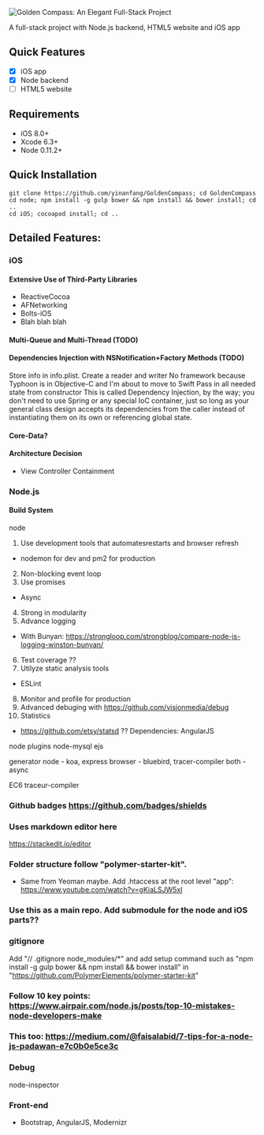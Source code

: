 ![Golden Compass: An Elegant Full-Stack Project](https://raw.githubusercontent.com/yinanfang/GoldenCompass/master/Others/logo/logo_github.png)

A full-stack project with Node.js backend, HTML5 website and iOS app

## Quick Features

- [x] iOS app
- [x] Node backend
- [ ] HTML5 website

## Requirements

- iOS 8.0+
- Xcode 6.3+
- Node 0.11.2+

## Quick Installation

    git clone https://github.com/yinanfang/GoldenCompass; cd GoldenCompass
    cd node; npm install -g gulp bower && npm install && bower install; cd ..
    cd iOS; cocoapod install; cd ..

## Detailed Features:

### iOS

#### Extensive Use of Third-Party Libraries

- ReactiveCocoa
- AFNetworking
- Bolts-iOS
- Blah blah blah

#### Multi-Queue and Multi-Thread (TODO)

#### Dependencies Injection with NSNotification+Factory Methods (TODO)
  Store info in info.plist. Create a reader and writer
  No framework because Typhoon is in Objective-C and I'm about to move to Swift
  Pass in all needed state from constructor
  This is called Dependency Injection, by the way; you don't need to use Spring or any special IoC container, just so long as your general class design accepts its dependencies from the caller instead of instantiating them on its own or referencing global state.

#### Core-Data?

#### Architecture Decision

- View Controller Containment

### Node.js

#### Build System

node
1. Use development tools that automatesrestarts and browser refresh
  * nodemon for dev and pm2 for production
2. Non-blocking event loop
3. Use promises
  * Async
4. Strong in modularity
5. Advance logging
  * With Bunyan: https://strongloop.com/strongblog/compare-node-js-logging-winston-bunyan/
6. Test coverage ??
7. Utilyze static analysis tools
  * ESLint
8. Monitor and profile for production
9. Advanced debuging with https://github.com/visionmedia/debug
10. Statistics
  * https://github.com/etsy/statsd   ??
Dependencies:
  AngularJS

node plugins
  node-mysql
  ejs

generator
  node - koa, express
  browser - bluebird, tracer-compiler
  both - async

EC6
  traceur-compiler

### Github badges https://github.com/badges/shields

### Uses markdown editor here
https://stackedit.io/editor
### Folder structure follow "polymer-starter-kit".
  * Same from Yeoman maybe. Add .htaccess at the root level "app": https://www.youtube.com/watch?v=gKiaLSJW5xI

### Use this as a main repo. Add submodule for the node and iOS parts??

### gitignore
Add "// .gitignore node_modules/*" and add setup command such as "npm install -g gulp bower && npm install && bower install" in "https://github.com/PolymerElements/polymer-starter-kit"

### Follow 10 key points: https://www.airpair.com/node.js/posts/top-10-mistakes-node-developers-make
### This too: https://medium.com/@faisalabid/7-tips-for-a-node-js-padawan-e7c0b0e5ce3c


### Debug
node-inspector

### Front-end
  * Bootstrap, AngularJS, Modernizr






